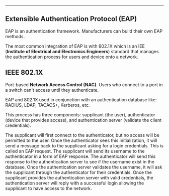 
---

## Extensible Authentication Protocol (EAP) 


EAP is an authentication framework. Manufacturers can build their own EAP methods.

The most common integration of EAP is with 802.1X which is an IEE (**Institute of Electrical and Electronics Engineers**) standard that manages the authentication process for users and device onto a network.

## IEEE 802.1X

Port-based **Network Access Control (NAC)**. Users who connect to a port in a switch can't access until they authenticate. 

EAP and 802.1X used in conjunction with an authentication database like: RADIUS, LDAP, TACACS+, Kerberos, etc.

This process has three components: supplicant (the user), authenticator (device that provides access), and authentication server (validate the client credentials). 

The supplicant will first connect to the authenticator, but no access will be permitted to the user. Once the authenticator sees this initialization, it will send a message back to the supplicant asking for a login credentials. This is called an EAP request. The supplicant will send its username to the authenticator in a form of EAP response. The authenticator will send this response to the authentication server to see if the username exist in the database. Once the authentication server validates the username, it will ask the supplicant through the authenticator for their credentials. Once the supplicant provides the authentication server with valid credentials, the authentication server will reply with a successful login allowing the supplicant to have access to the network.  